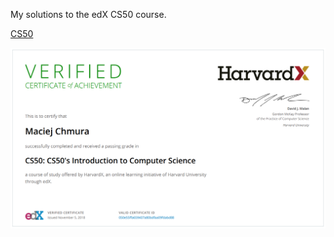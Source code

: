 My solutions to the edX CS50 course.

[CS50](https://www.edx.org/course/introduction-computer-science-harvardx-cs50x)

![CS50 certificate](cs50_verified.png)
